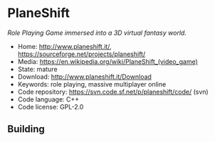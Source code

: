 # PlaneShift

_Role Playing Game immersed into a 3D virtual fantasy world._

- Home: http://www.planeshift.it/, https://sourceforge.net/projects/planeshift/
- Media: <https://en.wikipedia.org/wiki/PlaneShift_(video_game)>
- State: mature
- Download: http://www.planeshift.it/Download
- Keywords: role playing, massive multiplayer online
- Code repository: https://svn.code.sf.net/p/planeshift/code/ (svn)
- Code language: C++
- Code license: GPL-2.0

## Building
